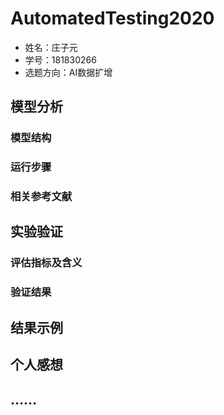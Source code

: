 # AutomatedTesting2020

* 姓名：庄子元
* 学号：181830266
* 选题方向：AI数据扩增

## 模型分析

### 模型结构

### 运行步骤

### 相关参考文献

## 实验验证

### 评估指标及含义

### 验证结果

## 结果示例

## 个人感想

## ……
